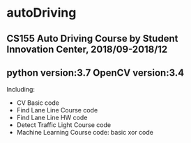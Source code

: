 # autoDriving
## CS155 Auto Driving Course by Student Innovation Center, 2018/09-2018/12
## python version:3.7 OpenCV version:3.4
Including:
- CV Basic code
- Find Lane Line Course code
- Find Lane Line HW code
- Detect Traffic Light Course code
- Machine Learning Course code: basic xor code